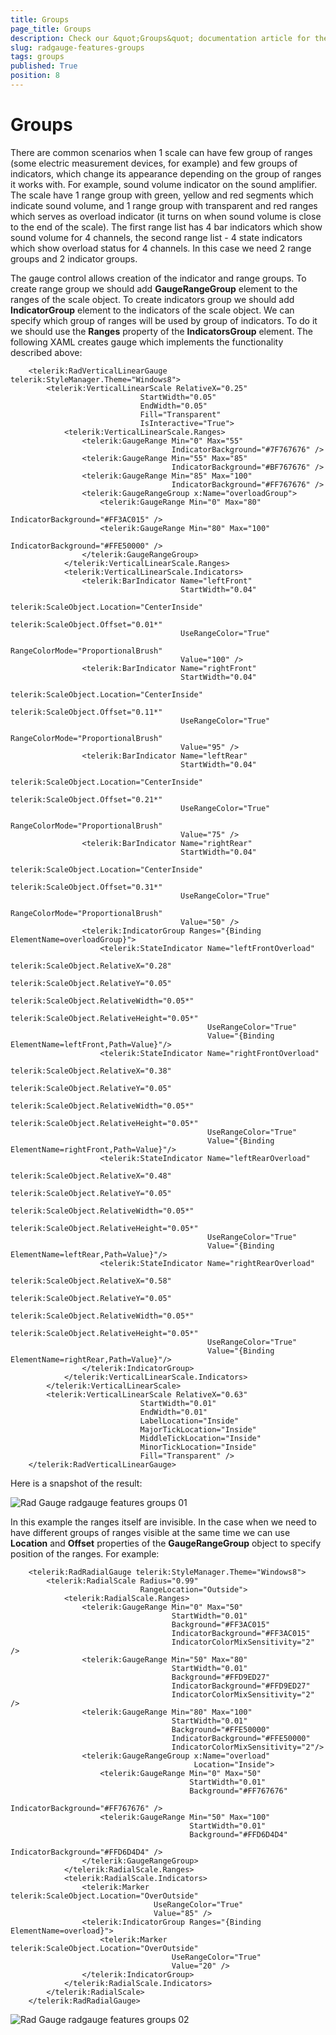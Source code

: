 ```yaml
---
title: Groups
page_title: Groups
description: Check our &quot;Groups&quot; documentation article for the RadGauge {{ site.framework_name }} control.
slug: radgauge-features-groups
tags: groups
published: True
position: 8
---
```


# Groups

There are common scenarios when 1 scale can have few group of ranges (some electric measurement devices, for example) and few groups of indicators, which change its appearance depending on the group of ranges it works with. For example, sound volume indicator on the sound amplifier. The scale have 1 range group with green, yellow and red segments which indicate sound volume, and 1 range group with transparent and red ranges which serves as overload indicator (it turns on when sound volume is close to the end of the scale). The first range list has 4 bar indicators which show sound volume for 4 channels, the second range list - 4 state indicators which show overload status for 4 channels. In this case we need 2 range groups and 2 indicator groups.     

The gauge control allows creation of the indicator and range groups. To create range group we should add __GaugeRangeGroup__ element to the ranges of the scale object. To create indicators group we should add __IndicatorGroup__ element to the indicators of the scale object. We can specify which group of ranges will be used by group of indicators. To do it we should use the __Ranges__ property of the __IndicatorsGroup__ element. The following XAML creates gauge which implements the functionality described above:      


```XAML
	<telerik:RadVerticalLinearGauge telerik:StyleManager.Theme="Windows8">
	    <telerik:VerticalLinearScale RelativeX="0.25" 
	                         StartWidth="0.05" 
	                         EndWidth="0.05"
	                         Fill="Transparent"
	                         IsInteractive="True">
	        <telerik:VerticalLinearScale.Ranges>
	            <telerik:GaugeRange Min="0" Max="55"
	                                IndicatorBackground="#7F767676" />
	            <telerik:GaugeRange Min="55" Max="85"
	                                IndicatorBackground="#BF767676" />
	            <telerik:GaugeRange Min="85" Max="100"
	                                IndicatorBackground="#FF767676" />
	            <telerik:GaugeRangeGroup x:Name="overloadGroup">
	                <telerik:GaugeRange Min="0" Max="80"
	                                    IndicatorBackground="#FF3AC015" />
	                <telerik:GaugeRange Min="80" Max="100"
	                                    IndicatorBackground="#FFE50000" />
	            </telerik:GaugeRangeGroup>
	        </telerik:VerticalLinearScale.Ranges>
	        <telerik:VerticalLinearScale.Indicators>
	            <telerik:BarIndicator Name="leftFront"
	                                  StartWidth="0.04"
	                                  telerik:ScaleObject.Location="CenterInside"
	                                  telerik:ScaleObject.Offset="0.01*"
	                                  UseRangeColor="True" 
	                                  RangeColorMode="ProportionalBrush"
	                                  Value="100" />
	            <telerik:BarIndicator Name="rightFront"
	                                  StartWidth="0.04"
	                                  telerik:ScaleObject.Location="CenterInside"
	                                  telerik:ScaleObject.Offset="0.11*"
	                                  UseRangeColor="True"
	                                  RangeColorMode="ProportionalBrush"
	                                  Value="95" />
	            <telerik:BarIndicator Name="leftRear"
	                                  StartWidth="0.04"
	                                  telerik:ScaleObject.Location="CenterInside"
	                                  telerik:ScaleObject.Offset="0.21*"
	                                  UseRangeColor="True"
	                                  RangeColorMode="ProportionalBrush"
	                                  Value="75" />
	            <telerik:BarIndicator Name="rightRear"
	                                  StartWidth="0.04"
	                                  telerik:ScaleObject.Location="CenterInside"
	                                  telerik:ScaleObject.Offset="0.31*"
	                                  UseRangeColor="True"
	                                  RangeColorMode="ProportionalBrush"
	                                  Value="50" />
	            <telerik:IndicatorGroup Ranges="{Binding ElementName=overloadGroup}">
	                <telerik:StateIndicator Name="leftFrontOverload"
	                                        telerik:ScaleObject.RelativeX="0.28"
	                                        telerik:ScaleObject.RelativeY="0.05"
	                                        telerik:ScaleObject.RelativeWidth="0.05*"
	                                        telerik:ScaleObject.RelativeHeight="0.05*"
	                                        UseRangeColor="True"
	                                        Value="{Binding ElementName=leftFront,Path=Value}"/>
	                <telerik:StateIndicator Name="rightFrontOverload"
	                                        telerik:ScaleObject.RelativeX="0.38"
	                                        telerik:ScaleObject.RelativeY="0.05"
	                                        telerik:ScaleObject.RelativeWidth="0.05*"
	                                        telerik:ScaleObject.RelativeHeight="0.05*"
	                                        UseRangeColor="True"
	                                        Value="{Binding ElementName=rightFront,Path=Value}"/>
	                <telerik:StateIndicator Name="leftRearOverload"
	                                        telerik:ScaleObject.RelativeX="0.48"
	                                        telerik:ScaleObject.RelativeY="0.05"
	                                        telerik:ScaleObject.RelativeWidth="0.05*"
	                                        telerik:ScaleObject.RelativeHeight="0.05*"
	                                        UseRangeColor="True"
	                                        Value="{Binding ElementName=leftRear,Path=Value}"/>
	                <telerik:StateIndicator Name="rightRearOverload"
	                                        telerik:ScaleObject.RelativeX="0.58"
	                                        telerik:ScaleObject.RelativeY="0.05"
	                                        telerik:ScaleObject.RelativeWidth="0.05*"
	                                        telerik:ScaleObject.RelativeHeight="0.05*"
	                                        UseRangeColor="True"
	                                        Value="{Binding ElementName=rightRear,Path=Value}"/>
	            </telerik:IndicatorGroup>
	        </telerik:VerticalLinearScale.Indicators>
	    </telerik:VerticalLinearScale>
	    <telerik:VerticalLinearScale RelativeX="0.63" 
	                         StartWidth="0.01" 
	                         EndWidth="0.01"
	                         LabelLocation="Inside"
	                         MajorTickLocation="Inside"
	                         MiddleTickLocation="Inside"
	                         MinorTickLocation="Inside"
	                         Fill="Transparent" />
	</telerik:RadVerticalLinearGauge>
```

Here is a snapshot of the result:

![Rad Gauge radgauge features groups 01](images/RadGauge_radgauge_features_groups_01.png)

In this example the ranges itself are invisible. In the case when we need to have different groups of ranges visible at the same time we can use __Location__ and __Offset__ properties of the __GaugeRangeGroup__ object to specify position of the ranges. For example:        


```XAML
    <telerik:RadRadialGauge telerik:StyleManager.Theme="Windows8">
        <telerik:RadialScale Radius="0.99"
                             RangeLocation="Outside">
            <telerik:RadialScale.Ranges>
                <telerik:GaugeRange Min="0" Max="50"
                                    StartWidth="0.01" 
                                    Background="#FF3AC015"
                                    IndicatorBackground="#FF3AC015"
                                    IndicatorColorMixSensitivity="2" />
                <telerik:GaugeRange Min="50" Max="80"
                                    StartWidth="0.01" 
                                    Background="#FFD9ED27"
                                    IndicatorBackground="#FFD9ED27"
                                    IndicatorColorMixSensitivity="2" />
                <telerik:GaugeRange Min="80" Max="100"
                                    StartWidth="0.01" 
                                    Background="#FFE50000"
                                    IndicatorBackground="#FFE50000"
                                    IndicatorColorMixSensitivity="2"/>
                <telerik:GaugeRangeGroup x:Name="overload" 
                                         Location="Inside">
                    <telerik:GaugeRange Min="0" Max="50"
                                        StartWidth="0.01"
                                        Background="#FF767676"
                                        IndicatorBackground="#FF767676" />
                    <telerik:GaugeRange Min="50" Max="100"
                                        StartWidth="0.01"
                                        Background="#FFD6D4D4"
                                        IndicatorBackground="#FFD6D4D4" />
                </telerik:GaugeRangeGroup>
            </telerik:RadialScale.Ranges>
            <telerik:RadialScale.Indicators>
                <telerik:Marker telerik:ScaleObject.Location="OverOutside"
                                UseRangeColor="True"
                                Value="85" />
                <telerik:IndicatorGroup Ranges="{Binding ElementName=overload}">
                    <telerik:Marker telerik:ScaleObject.Location="OverOutside"
                                    UseRangeColor="True"
                                    Value="20" />
                </telerik:IndicatorGroup>
            </telerik:RadialScale.Indicators>
        </telerik:RadialScale>
    </telerik:RadRadialGauge>
```

![Rad Gauge radgauge features groups 02](images/RadGauge_radgauge_features_groups_02.png)